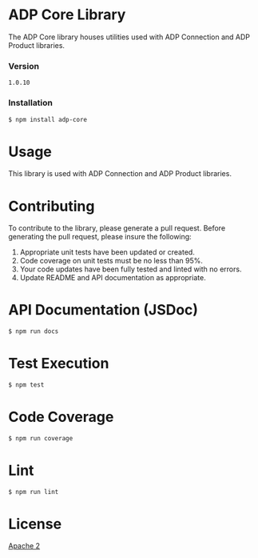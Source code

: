 # ADP Core Library

The ADP Core library houses utilities used with ADP Connection and ADP Product libraries.

### Version
`1.0.10`

### Installation
```sh
$ npm install adp-core
```

# Usage 
This library is used with ADP Connection and ADP Product libraries.

# Contributing
To contribute to the library, please generate a pull request. Before generating the pull request, please insure the following:
1. Appropriate unit tests have been updated or created.
2. Code coverage on unit tests must be no less than 95%.
3. Your code updates have been fully tested and linted with no errors. 
4. Update README and API documentation as appropriate.

# API Documentation (JSDoc)
```sh
$ npm run docs
```

# Test Execution
```sh
$ npm test
```

# Code Coverage
```sh
$ npm run coverage
```

# Lint
```sh
$ npm run lint
```

# License 
[Apache 2](http://www.apache.org/licenses/LICENSE-2.0)
